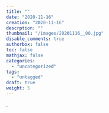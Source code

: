 ```yaml
---
title: ""
date: "2020-11-16"
creation: "2020-11-16"
descrption: ""
thumbnail: "/images/20201116__00.jpg"
disable_comments: true
authorbox: false
toc: false
mathjax: false
categories:
  - "uncategorized"
tags:
  - "untagged"
draft: true
weight: 5
---
```

.
<!--more-->

[Image_01]: /images/20201116__01.jpg
